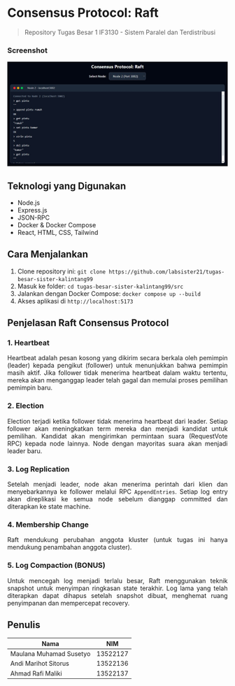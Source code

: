 # Consensus Protocol: Raft</h1>

> Repository Tugas Besar 1 IF3130 - Sistem Paralel dan Terdistribusi

<h3>Screenshot</h3>
<img src="img/screenshot.jpg" alt="Tampilan aplikasi">

<h2>Teknologi yang Digunakan</h2>
<ul>
  <li>Node.js</li>
  <li>Express.js</li>
  <li>JSON-RPC</li>
  <li>Docker & Docker Compose</li>
  <li>React, HTML, CSS, Tailwind</li>
</ul>

<h2>Cara Menjalankan</h2>
  <ol>
    <li>Clone repository ini: <code>git clone https://github.com/labsister21/tugas-besar-sister-kalintang99</code></li>
    <li>Masuk ke folder: <code>cd tugas-besar-sister-kalintang99/src</code></li>
    <li>Jalankan dengan Docker Compose: <code>docker compose up --build</code></li>
    <li>Akses aplikasi di <code>http://localhost:5173</code></li>
  </ol>

 <h2>Penjelasan Raft Consensus Protocol</h2>

<h3>1. Heartbeat</h3>
<p align="justify"> Heartbeat adalah pesan kosong yang dikirim secara berkala oleh pemimpin (leader) kepada pengikut (follower) untuk menunjukkan bahwa pemimpin masih aktif. Jika follower tidak menerima heartbeat dalam waktu tertentu, mereka akan menganggap leader telah gagal dan memulai proses pemilihan pemimpin baru.</p>

<h3>2. Election</h3>
<p align="justify"> Election terjadi ketika follower tidak menerima heartbeat dari leader. Setiap follower akan meningkatkan term mereka dan menjadi kandidat untuk pemilihan. Kandidat akan mengirimkan permintaan suara (RequestVote RPC) kepada node lainnya. Node dengan mayoritas suara akan menjadi leader baru.</p>

<h3>3. Log Replication</h3>
<p align="justify"> Setelah menjadi leader, node akan menerima perintah dari klien dan menyebarkannya ke follower melalui RPC <code>AppendEntries</code>. Setiap log entry akan direplikasi ke semua node sebelum dianggap committed dan diterapkan ke state machine.</p>

<h3>4. Membership Change</h3>
<p align="justify"> Raft mendukung perubahan anggota kluster (untuk tugas ini hanya mendukung penambahan anggota cluster).</p>

<h3>5. Log Compaction <strong>(BONUS)</strong></h3> 
<p align="justify"> Untuk mencegah log menjadi terlalu besar, Raft menggunakan teknik snapshot untuk menyimpan ringkasan state terakhir. Log lama yang telah diterapkan dapat dihapus setelah snapshot dibuat, menghemat ruang penyimpanan dan mempercepat recovery.</p>

<h2>Penulis</h2>
<table>
  <thead>
    <tr>
      <th>Nama</th>
      <th>NIM</th>
    </tr>
  </thead>
  <tbody>
    <tr>
      <td>Maulana Muhamad Susetyo</td>
      <td>13522127</td>
    </tr>
    <tr>
      <td>Andi Marihot Sitorus</td>
      <td>13522136</td>
    </tr>
    <tr>
      <td>Ahmad Rafi Maliki</td>
      <td>13522137</td>
    </tr>
  </tbody>
</table>

